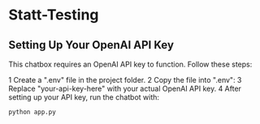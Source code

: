 # Statt-Testing

## Setting Up Your OpenAI API Key
This chatbox requires an OpenAI API key to function. Follow these steps:

1️ Create a ".env" file in the project folder.
2️ Copy the file into ".env": 
3️ Replace "your-api-key-here" with your actual OpenAI API key. 
4  After setting up your API key, run the chatbot with:
   ```bash
   python app.py


